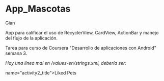# App_Mascotas
Gian

App para calificar el uso de RecyclerView, CardView, ActionBar y manejo del flujo de la aplicación.  

Tarea para curso de Coursera "Desarrollo de aplicaciones con Android" semana 3.  



*Hay una línea mal en /values-en/strings.xml, debería ser:*  

name="activity2_title">Liked Pets
